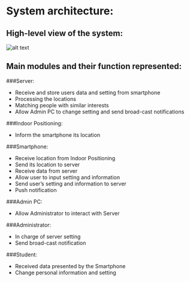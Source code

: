 # System architecture:

## High-level view of the system: 
 
 ![alt text](http://users.metropolia.fi/~kimn/Software%20Engineering/High-levelOverview.png "High-level") 
 
## Main modules and their function represented: 

###Server: 
- Receive and store users data and setting from smartphone
- Processing the locations
- Matching people with similar interests
- Allow Admin PC to change setting and send broad-cast notifications
 
###Indoor Positioning: 
- Inform the smartphone its location

###Smartphone:
- Receive location from Indoor Positioning 
- Send its location to server
- Receive data from server
- Allow user to input setting and information
- Send user’s setting and information to server
- Push notification

###Admin PC:
- Allow Administrator to interact with Server

###Administrator:
- In charge of server setting
- Send broad-cast notification

###Student:
- Received data presented by the Smartphone
- Change personal information and setting 
